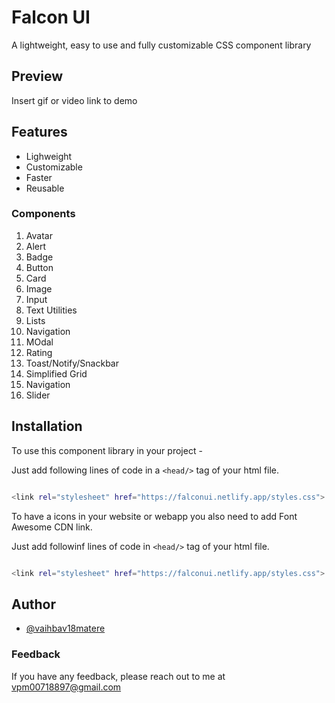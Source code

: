 # Falcon UI

A lightweight, easy to use and fully customizable CSS component library

## Preview

Insert gif or video link to demo 


## Features

- Lighweight
- Customizable
- Faster
- Reusable

### Components 
 1. Avatar
 2. Alert
 3. Badge
 4. Button
 5. Card 
 6. Image
 7. Input
 8. Text Utilities
 9. Lists
 10. Navigation
 11. MOdal
 12. Rating
 13. Toast/Notify/Snackbar
 14. Simplified Grid
 15. Navigation
 16. Slider

## Installation

To use this component library in your project -

Just add following lines of code in a `<head/>` tag of your html file.

```bash 

<link rel="stylesheet" href="https://falconui.netlify.app/styles.css">


```

To have a icons in your website or webapp you also need to add Font Awesome CDN link.  

Just add followinf lines of code in `<head/>` tag of your html file.

```bash 

<link rel="stylesheet" href="https://falconui.netlify.app/styles.css">


```
## Author

- [@vaihbav18matere](https://github.com/vaibhav18matere)


### Feedback

If you have any feedback, please reach out to me at vpm00718897@gmail.com
